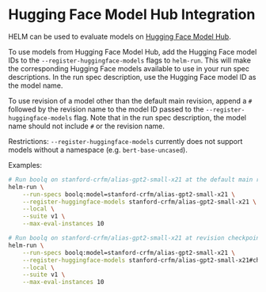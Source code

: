 # Hugging Face Model Hub Integration

HELM can be used to evaluate models on [Hugging Face Model Hub](https://huggingface.co/models).

To use models from Hugging Face Model Hub, add the Hugging Face model IDs to the `--register-huggingface-models` flags to `helm-run`. This will make the corresponding Hugging Face models available to use in your run spec descriptions. In the run spec description, use the Hugging Face model ID as the model name.

To use revision of a model other than the default main revision, append a `#` followed by the revision name to the model ID passed to the `--register-huggingface-models` flag. Note that in the run spec description, the model name should not include `#` or the revision name.

Restrictions: `--register-huggingface-models` currently does not support models without a namespace (e.g. `bert-base-uncased`).

Examples:

```bash
# Run boolq on stanford-crfm/alias-gpt2-small-x21 at the default main revision
helm-run \
    --run-specs boolq:model=stanford-crfm/alias-gpt2-small-x21 \
    --register-huggingface-models stanford-crfm/alias-gpt2-small-x21 \
    --local \
    --suite v1 \
    --max-eval-instances 10

# Run boolq on stanford-crfm/alias-gpt2-small-x21 at revision checkpoint-400000
helm-run \
    --run-specs boolq:model=stanford-crfm/alias-gpt2-small-x21 \
    --register-huggingface-models stanford-crfm/alias-gpt2-small-x21#checkpoint-400000 \
    --local \
    --suite v1 \
    --max-eval-instances 10
```
